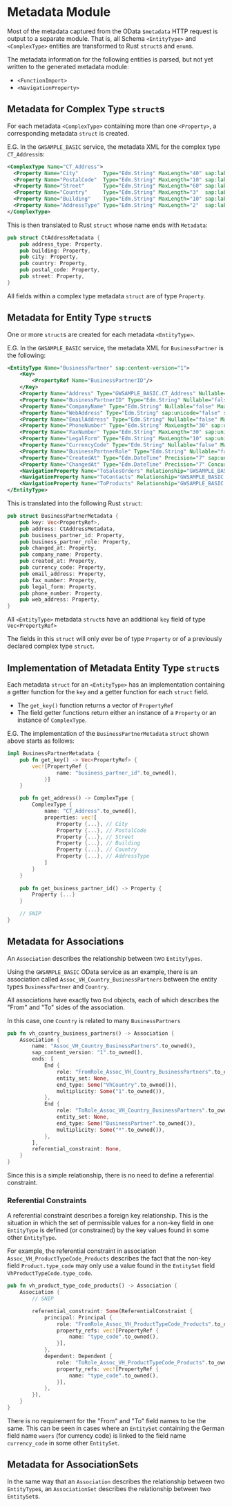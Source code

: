 # Metadata Module

Most of the metadata captured from the OData `$metadata` HTTP request is output to a separate module.
That is, all Schema `<EntityType>` and `<ComplexType>` entities are transformed to Rust `struct`s and `enum`s.

The metadata information for the following entities is parsed, but not yet written to the generated metadata module:

* `<FunctionImport>`
* `<NavigationProperty>`

## Metadata for Complex Type `struct`s

For each metadata `<ComplexType>` containing more than one `<Property>`, a corresponding metadata `struct` is created.

E.G. In the `GWSAMPLE_BASIC` service, the metadata XML for the complex type `CT_Address`is:

```xml
<ComplexType Name="CT_Address">
  <Property Name="City"        Type="Edm.String" MaxLength="40" sap:label="City"        sap:semantics="city"/>
  <Property Name="PostalCode"  Type="Edm.String" MaxLength="10" sap:label="Postal Code" sap:semantics="zip"/>
  <Property Name="Street"      Type="Edm.String" MaxLength="60" sap:label="Street"      sap:semantics="street"/>
  <Property Name="Country"     Type="Edm.String" MaxLength="3"  sap:label="Country"     sap:semantics="country"/>
  <Property Name="Building"    Type="Edm.String" MaxLength="10" sap:label="Building"/>
  <Property Name="AddressType" Type="Edm.String" MaxLength="2"  sap:label="Address Type"/>
</ComplexType>
```

This is then translated to Rust `struct` whose name ends with `Metadata`:
 
```rust   
pub struct CtAddressMetadata {
    pub address_type: Property,
    pub building: Property,
    pub city: Property,
    pub country: Property,
    pub postal_code: Property,
    pub street: Property,
}
```
    
All fields within a complex type metadata `struct` are of type `Property`.

    
## Metadata for Entity Type `struct`s

One or more `struct`s are created for each metadata `<EntityType>`.

E.G. In the `GWSAMPLE_BASIC` service, the metadata XML for `BusinessPartner` is the following:

```xml
<EntityType Name="BusinessPartner" sap:content-version="1">
    <Key>
        <PropertyRef Name="BusinessPartnerID"/>
    </Key>
    <Property Name="Address" Type="GWSAMPLE_BASIC.CT_Address" Nullable="false"/>
    <Property Name="BusinessPartnerID" Type="Edm.String" Nullable="false" MaxLength="10" sap:unicode="false" sap:label="Bus. Part. ID" sap:creatable="false" sap:updatable="false"/>
    <Property Name="CompanyName" Type="Edm.String" Nullable="false" MaxLength="80" sap:unicode="false" sap:label="Company Name"/>
    <Property Name="WebAddress" Type="Edm.String" sap:unicode="false" sap:label="Web Address" sap:sortable="false" sap:filterable="false" sap:semantics="url"/>
    <Property Name="EmailAddress" Type="Edm.String" Nullable="false" MaxLength="255" sap:unicode="false" sap:label="E-Mail Address" sap:semantics="email"/>
    <Property Name="PhoneNumber" Type="Edm.String" MaxLength="30" sap:unicode="false" sap:label="Phone No." sap:semantics="tel"/>
    <Property Name="FaxNumber" Type="Edm.String" MaxLength="30" sap:unicode="false" sap:label="Fax Number"/>
    <Property Name="LegalForm" Type="Edm.String" MaxLength="10" sap:unicode="false" sap:label="Legal Form"/>
    <Property Name="CurrencyCode" Type="Edm.String" Nullable="false" MaxLength="5" sap:unicode="false" sap:label="Currency" sap:semantics="currency-code"/>
    <Property Name="BusinessPartnerRole" Type="Edm.String" Nullable="false" MaxLength="3" sap:unicode="false" sap:label="Bus. Part. Role"/>
    <Property Name="CreatedAt" Type="Edm.DateTime" Precision="7" sap:unicode="false" sap:label="Time Stamp" sap:creatable="false" sap:updatable="false"/>
    <Property Name="ChangedAt" Type="Edm.DateTime" Precision="7" ConcurrencyMode="Fixed" sap:unicode="false" sap:label="Time Stamp" sap:creatable="false" sap:updatable="false"/>
    <NavigationProperty Name="ToSalesOrders" Relationship="GWSAMPLE_BASIC.Assoc_BusinessPartner_SalesOrders" FromRole="FromRole_Assoc_BusinessPartner_SalesOrders" ToRole="ToRole_Assoc_BusinessPartner_SalesOrders"/>
    <NavigationProperty Name="ToContacts" Relationship="GWSAMPLE_BASIC.Assoc_BusinessPartner_Contacts" FromRole="FromRole_Assoc_BusinessPartner_Contacts" ToRole="ToRole_Assoc_BusinessPartner_Contacts"/>
    <NavigationProperty Name="ToProducts" Relationship="GWSAMPLE_BASIC.Assoc_BusinessPartner_Products" FromRole="FromRole_Assoc_BusinessPartner_Products" ToRole="ToRole_Assoc_BusinessPartner_Products"/>
</EntityType>
```

This is translated into the following Rust `struct`:

```rust
pub struct BusinessPartnerMetadata {
    pub key: Vec<PropertyRef>,
    pub address: CtAddressMetadata,
    pub business_partner_id: Property,
    pub business_partner_role: Property,
    pub changed_at: Property,
    pub company_name: Property,
    pub created_at: Property,
    pub currency_code: Property,
    pub email_address: Property,
    pub fax_number: Property,
    pub legal_form: Property,
    pub phone_number: Property,
    pub web_address: Property,
}
```

All `<EntityType>` metadata `struct`s have an additional `key` field of type `Vec<PropertyRef>`
    
The fields in this `struct` will only ever be of type `Property` or of a previously declared complex type `struct`.

## Implementation of Metadata Entity Type `struct`s

Each metadata `struct` for an `<EntityType>` has an implementation containing a getter function for the `key` and a getter function for each `struct` field.

* The `get_key()` function returns a vector of `PropertyRef`
* The field getter functions return either an instance of a `Property` or an instance of `ComplexType`.

E.G. The implementation of the `BusinessPartnerMetadata` `struct` shown above starts as follows:

```rust
impl BusinessPartnerMetadata {
    pub fn get_key() -> Vec<PropertyRef> {
        vec![PropertyRef {
                name: "business_partner_id".to_owned(),
            }]
    }

    pub fn get_address() -> ComplexType {
        ComplexType {
            name: "CT_Address".to_owned(),
            properties: vec![
                Property {...}, // City
                Property {...}, // PostalCode
                Property {...}, // Street
                Property {...}, // Building
                Property {...}, // Country
                Property {...}, // AddressType
            ]
        }
    }
    
    pub fn get_business_partner_id() -> Property {
        Property {...}
    }

    // SNIP
}
```

## Metadata for Associations

An `Association` describes the relationship between two `EntityTypes`.

Using the `GWSAMPLE_BASIC` OData service as an example, there is an association called `Assoc_VH_Country_BusinessPartners` between the entity types `BusinessPartner` and `Country`.

All associations have exactly two `End` objects, each of which describes the "From" and "To" sides of the association.

In this case, one `Country` is related to many `BusinessPartners`

```rust
pub fn vh_country_business_partners() -> Association {
    Association {
        name: "Assoc_VH_Country_BusinessPartners".to_owned(),
        sap_content_version: "1".to_owned(),
        ends: [
            End {
                role: "FromRole_Assoc_VH_Country_BusinessPartners".to_owned(),
                entity_set: None,
                end_type: Some("VhCountry".to_owned()),
                multiplicity: Some("1".to_owned()),
            },
            End {
                role: "ToRole_Assoc_VH_Country_BusinessPartners".to_owned(),
                entity_set: None,
                end_type: Some("BusinessPartner".to_owned()),
                multiplicity: Some("*".to_owned()),
            },
        ],
        referential_constraint: None,
    }
}
```

Since this is a simple relationship, there is no need to define a referential constraint.

### Referential Constraints

A referential constraint describes a foreign key relationship.
This is the situation in which the set of permissible values for a non-key field in one `EntityType` is defined (or constrained) by the key values found in some other `EntityType`.

For example, the referential constraint in association `Assoc_VH_ProductTypeCode_Products` describes the fact that the non-key field `Product.type_code` may only use a value found in the `EntitySet` field `VhProductTypeCode.type_code`.

```rust
pub fn vh_product_type_code_products() -> Association {
    Association {
        // SNIP

        referential_constraint: Some(ReferentialConstraint {
            principal: Principal {
                role: "FromRole_Assoc_VH_ProductTypeCode_Products".to_owned(),
                property_refs: vec![PropertyRef {
                    name: "type_code".to_owned(),
                }],
            },
            dependent: Dependent {
                role: "ToRole_Assoc_VH_ProductTypeCode_Products".to_owned(),
                property_refs: vec![PropertyRef {
                    name: "type_code".to_owned(),
                }],
            },
        }),
    }
}
```

There is no requirement for the "From" and "To" field names to be the same.
This can be seen in cases where an `EntitySet` containing the German field name `waers` (for currency code) is linked to the field name `currency_code` in some other `EntitySet`.

## Metadata for AssociationSets

In the same way that an `Association` describes the relationship between two `EntityType`s, an `AssociationSet` describes the relationship between two `EntitySet`s.

